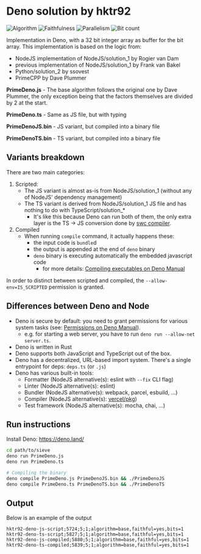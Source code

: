 # Deno solution by hktr92
![Algorithm](https://img.shields.io/badge/Algorithm-base-green)
![Faithfulness](https://img.shields.io/badge/Faithful-yes-green)
![Parallelism](https://img.shields.io/badge/Parallel-no-red)
![Bit count](https://img.shields.io/badge/Bits-1-green)

Implementation in Deno, with a 32 bit integer array as buffer for the bit array.
This implementation is based on the logic from:
- NodeJS implementation   of NodeJS/solution_1 by Rogier van Dam
- previous implementation of NodeJS/solution_1 by Frank van Bakel
- Python/solution_2                            by ssovest
- PrimeCPP                                     by Dave Plummer

**PrimeDeno.js** - The base algorithm follows the original one by Dave Plummer, the only exception being that the factors themselves are divided by 2 at the start.

**PrimeDeno.ts** - Same as JS file, but with typing

**PrimeDenoJS.bin** - JS variant, but compiled into a binary file

**PrimeDenoTS.bin** - TS variant, but compiled into a binary file

## Variants breakdown
There are two main categories:

1. Scripted:
   - The JS variant is almost as-is from NodeJS/solution_1 (without any of NodeJS' dependency management)
   - The TS variant is derived from NodeJS/solution_1 JS file and has nothing to do with TypeScript/solution_*
     - It's like this because Deno can run both of them, the only extra layer is the TS -> JS conversion done by [swc compiler](https://github.com/swc-project/swc).
2. Compiled
   - When running `compile` command, it actually happens these:
     - the input code is `bundle`d
     - the output is appended at the end of `deno` binary
     - `deno` binary is executing automatically the embedded javascript code
       - for more details: [Compiling executables on Deno Manual](https://deno.land/manual/tools/compiler)

In order to distinct between scripted and compiled, the `--allow-env=IS_SCRIPTED` permission is granted.

## Differences between Deno and Node
- Deno is secure by default: you need to grant permissions for various system tasks (see: [Permissions on Deno Manual](https://deno.land/manual/getting_started/permissions)).
  - e.g. for starting a web server, you have to run `deno run --allow-net server.ts`.
- Deno is written in Rust
- Deno supports both JavaScript and TypeScript out of the box.
- Deno has a decentralized, URL-based import system. There's a single entrypoint for deps: `deps.ts` (or `.js`)
- Deno has various built-in tools:
  - Formatter (NodeJS alternative(s): eslint with `--fix` CLI flag)
  - Linter (NodeJS alternative(s): eslint)
  - Bundler (NodeJS alternative(s): webpack, parcel, esbuild, ...)
  - Compiler (NodeJS alternative(s): [vercel/pkg](https://github.com/vercel/pkg))
  - Test framework (NodeJS alternative(s): mocha, chai, ...)

## Run instructions
Install Deno: <https://deno.land/>

```bash
cd path/to/sieve
deno run PrimeDeno.js
deno run PrimeDeno.ts

# Compiling the binary
deno compile PrimeDeno.js PrimeDenoJS.bin && ./PrimeDenoJS
deno compile PrimeDeno.ts PrimeDenoTS.bin && ./PrimeDenoTS
```

## Output
Below is an example of the output

    hktr92-deno-js-script;5724;5;1;algorithm=base,faithful=yes,bits=1
    hktr92-deno-ts-script;5827;5;1;algorithm=base,faithful=yes,bits=1
    hktr92-deno-js-compiled;5880;5;1;algorithm=base,faithful=yes,bits=1
    hktr92-deno-ts-compiled;5839;5;1;algorithm=base,faithful=yes,bits=1
